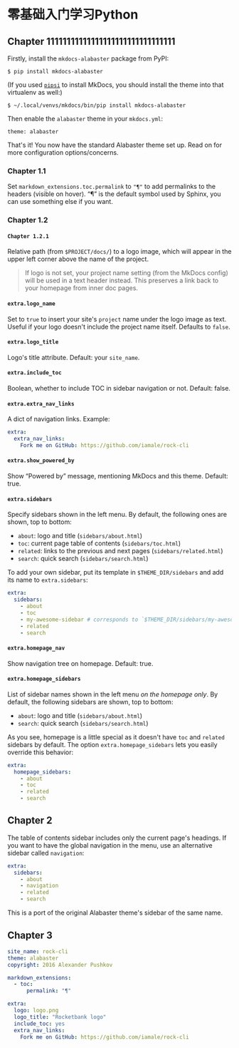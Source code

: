 # 零基础入门学习Python

## Chapter 11111111111111111111111111111111

Firstly, install the `mkdocs-alabaster` package from PyPI:

```
$ pip install mkdocs-alabaster
```

(If you used [`pipsi`][pipsi] to install MkDocs, you should install the theme into that virtualenv as well:)

```
$ ~/.local/venvs/mkdocs/bin/pip install mkdocs-alabaster
```

Then enable the `alabaster` theme in your `mkdocs.yml`:

```
theme: alabaster
```

That's it! You now have the standard Alabaster theme set up. Read on for more configuration options/concerns.

[pipsi]: https://github.com/mitsuhiko/pipsi


### Chapter 1.1

Set `markdown_extensions.toc.permalink` to `"¶"` to add permalinks to the headers (visible on hover). “¶” is the default symbol used by Sphinx, you can use something else if you want.


### Chapter 1.2

#### `Chapter 1.2.1`

Relative path (from `$PROJECT/docs/`) to a logo image, which will appear in the upper left corner above the name of the project.

> If logo is not set, your project name setting (from the MkDocs config) will be used in a text header instead. This preserves a link back to your homepage from inner doc pages.

#### `extra.logo_name`

Set to `true` to insert your site's `project` name under the logo image as text. Useful if your logo doesn't include the project name itself. Defaults to `false`.

#### `extra.logo_title`

Logo's title attribute. Default: your `site_name`.

#### `extra.include_toc`

Boolean, whether to include TOC in sidebar navigation or not. Default: false.

#### `extra.extra_nav_links`

A dict of navigation links. Example:

```yaml
extra:
  extra_nav_links:
    Fork me on GitHub: https://github.com/iamale/rock-cli
```

#### `extra.show_powered_by`

Show “Powered by” message, mentioning MkDocs and this theme. Default: true.

#### `extra.sidebars`

Specify sidebars shown in the left menu. By default, the following ones are
shown, top to bottom:

  - `about`: logo and title (`sidebars/about.html`)
  - `toc`: current page table of contents (`sidebars/toc.html`)
  - `related`: links to the previous and next pages (`sidebars/related.html`)
  - `search`: quick search (`sidebars/search.html`)

To add your own sidebar, put its template in `$THEME_DIR/sidebars` and add its
name to `extra.sidebars`:

```yaml
extra:
  sidebars:
    - about
    - toc
    - my-awesome-sidebar # corresponds to `$THEME_DIR/sidebars/my-awesome-sidebar.html`
    - related
    - search
```

#### `extra.homepage_nav`

Show navigation tree on homepage. Default: true.

#### `extra.homepage_sidebars`

List of sidebar names shown in the left menu *on the homepage only*.
By default, the following sidebars are shown, top to bottom:

  - `about`: logo and title (`sidebars/about.html`)
  - `search`: quick search (`sidebars/search.html`)

As you see, homepage is a little special as it doesn't have `toc` and `related`
sidebars by default. The option `extra.homepage_sidebars` lets you easily
override this behavior:

```yaml
extra:
  homepage_sidebars:
    - about
    - toc
    - related
    - search
```

## Chapter 2

The table of contents sidebar includes only the current page's headings. If you
want to have the global navigation in the menu, use an alternative sidebar
called `navigation`:

```yaml
extra:
  sidebars:
    - about
    - navigation
    - related
    - search
```

This is a port of the original Alabaster theme's sidebar of the same name.


## Chapter 3

```yaml
site_name: rock-cli
theme: alabaster
copyright: 2016 Alexander Pushkov

markdown_extensions:
  - toc:
      permalink: "¶"

extra:
  logo: logo.png
  logo_title: "Rocketbank logo"
  include_toc: yes
  extra_nav_links:
    Fork me on GitHub: https://github.com/iamale/rock-cli
```
